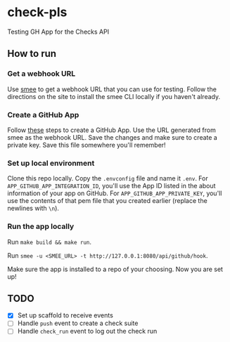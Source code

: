 # check-pls
Testing GH App for the Checks API

## How to run

### Get a webhook URL

Use [smee](smee.io) to get a webhook URL that you can use for testing. Follow the directions on the site to install the smee CLI locally if you haven't already.

### Create a GitHub App
Follow [these](https://docs.github.com/en/developers/apps/building-github-apps/creating-a-github-app) steps to create a GitHub App. Use the URL generated from smee as the webhook URL. Save the changes and make sure to create a private key. Save this file somewhere you'll remember!

### Set up local environment
Clone this repo locally. Copy the `.envconfig` file and name it `.env`. For `APP_GITHUB_APP_INTEGRATION_ID`, you'll use the App ID listed in the about information of your app on GitHub. For `APP_GITHUB_APP_PRIVATE_KEY`, you'll use the contents of that pem file that you created earlier (replace the newlines with `\n`).

### Run the app locally
Run `make build && make run`.

Run `smee -u <SMEE_URL> -t http://127.0.0.1:8080/api/github/hook`.

Make sure the app is installed to a repo of your choosing. Now you are set up!

## TODO

- [x] Set up scaffold to receive events
- [ ] Handle `push` event to create a check suite
- [ ] Handle `check_run` event to log out the check run
